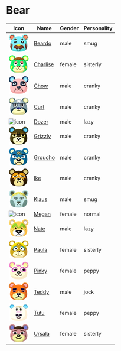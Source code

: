 # Bear

|Icon|Name|Gender|Personality|
|---|---|---|---|
|![icon](./beardo/icon.png)|[Beardo](./beardo)|male|smug|
|![icon](./charlise/icon.png)|[Charlise](./charlise)|female|sisterly|
|![icon](./chow/icon.png)|[Chow](./chow)|male|cranky|
|![icon](./curt/icon.png)|[Curt](./curt)|male|cranky|
|![icon](./dozer/icon.png)|[Dozer](./dozer)|male|lazy|
|![icon](./grizzly/icon.png)|[Grizzly](./grizzly)|male|cranky|
|![icon](./groucho/icon.png)|[Groucho](./groucho)|male|cranky|
|![icon](./ike/icon.png)|[Ike](./ike)|male|cranky|
|![icon](./klaus/icon.png)|[Klaus](./klaus)|male|smug|
|![icon](./megan/icon.png)|[Megan](./megan)|female|normal|
|![icon](./nate/icon.png)|[Nate](./nate)|male|lazy|
|![icon](./paula/icon.png)|[Paula](./paula)|female|sisterly|
|![icon](./pinky/icon.png)|[Pinky](./pinky)|female|peppy|
|![icon](./teddy/icon.png)|[Teddy](./teddy)|male|jock|
|![icon](./tutu/icon.png)|[Tutu](./tutu)|female|peppy|
|![icon](./ursala/icon.png)|[Ursala](./ursala)|female|sisterly|
